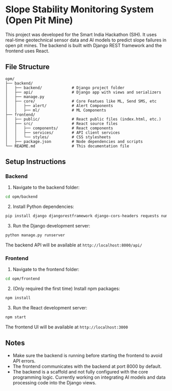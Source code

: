 # Slope Stability Monitoring System (Open Pit Mine)

This project was developed for the Smart India Hackathon (SIH). It uses real-time geotechnical sensor data and AI models to predict slope failures in open pit mines. The backend is built with Django REST framework and the frontend uses React.

## File Structure

```
opm/
├── backend/
│   ├── backend/             # Django project folder
│   ├── api/                 # Django app with views and serializers
│   ├── manage.py
│   ├── core/                # Core Featues like ML, Send SMS, etc 
│   │   ├── alert/           # Alert Components
│   │   ├── ml/              # ML Components
├── frontend/
│   ├── public/              # React public files (index.html, etc.)
│   ├── src/                 # React source files
│   │   ├── components/      # React components
│   │   ├── services/        # API client services
│   │   └── styles/          # CSS stylesheets
│   ├── package.json         # Node dependencies and scripts
└── README.md                # This documentation file
```


## Setup Instructions

### Backend

1. Navigate to the backend folder:

```bash
cd opm/backend
```

2. Install Python dependencies:

```bash
pip install django djangorestframework django-cors-headers requests numpy pandas xgboost scikit-learn aiosmtplib
```

3. Run the Django development server:

```bash
python manage.py runserver
```

The backend API will be available at `http://localhost:8000/api/`

### Frontend

1. Navigate to the frontend folder:

```bash
cd opm/frontend
```

2. (Only required the first time) Install npm packages:

```bash
npm install
```

3. Run the React development server:

```bash
npm start
```

The frontend UI will be available at `http://localhost:3000`

## Notes

- Make sure the backend is running before starting the frontend to avoid API errors.
- The frontend communicates with the backend at port 8000 by default.
- The backend is a scaffold and not fully configured with the core programming logic. Currently working on integrating AI models and data processing code into the Django views.

